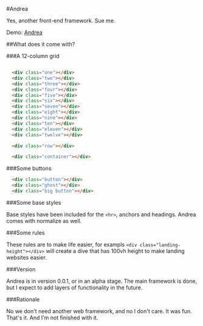 #Andrea

Yes, another front-end framework. Sue me.

Demo: [Andrea]('http://oelizondo.github.io/Andrea/')

##What does it come with?

###A 12-column grid

```html

  <div class="one"></div>
  <div class="two"></div>
  <div class="three"></div>
  <div class="four"></div>
  <div class="five"></div>
  <div class="six"></div>
  <div class="seven"></div>
  <div class="eight"></div>
  <div class="nine"></div>
  <div class="ten"></div>
  <div class="eleven"></div>
  <div class="twelve"></div>

  <div class="row"></div>

  <div class="container"></div>

```

###Some buttons

```html
  <div class="button"></div>
  <div class="ghost"></div>
  <div class="big button"></div>
```

###Some base styles

Base styles have been included for the ```<hr>```, anchors and headings.
Andrea comes with normalize as well.

###Some rules

These rules are to make life easier, for exampls ```<div class="landing-height"></div>``` will create a dive that has 100vh height to make landing websites easier.

###Version

Andrea is in version 0.0.1, or in an alpha stage. The main framework is done, but I expect to add layers of functionality in the future.

###Rationale

No we don't need another web framework, and no I don't care. It was fun. That's it. And I'm not finished with it.